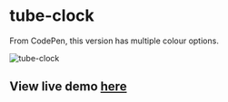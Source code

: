 # tube-clock
From CodePen, this version has multiple colour options.

![tube-clock](https://github.com/MatthewDelong/tube-clock/assets/1036327/2e5601b0-ead2-4f77-a81d-9610d2eab58e)

## View live demo [here](https://tube-clock.netlify.app)

